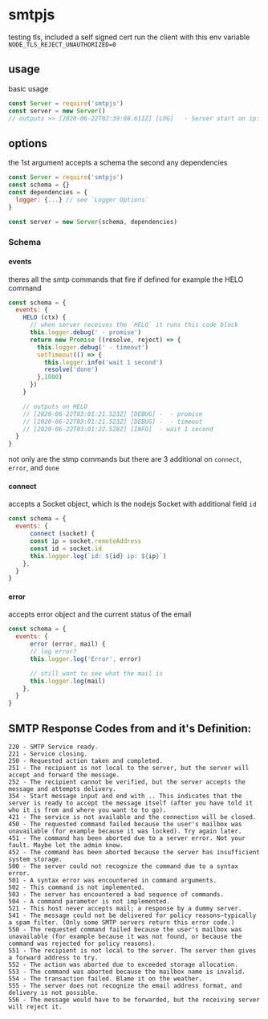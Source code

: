 # smtpjs

testing tls, included a self signed cert
run the client with this env variable
`NODE_TLS_REJECT_UNAUTHORIZED=0`

## usage
basic usage
```js
const Server = require('smtpjs')
const server = new Server()
// outputs >> [2020-06-22T02:39:08.611Z] [LOG]   - Server start on ip: 127.0.0.1 port: 1337
```

## options
the 1st argument accepts a schema the second any dependencies
```js
const Server = require('smtpjs')
const schema = {}
const dependencies = {
  logger: {...} // see `Logger Options`
}

const server = new Server(schema, dependencies)
```

### Schema
#### events
theres all the smtp commands that fire if defined for example the HELO command
```js
const schema = {
  events: {
    HELO (ctx) {
      // when server receives the `HELO` it runs this code block
      this.logger.debug(' - promise')
      return new Promise ((resolve, reject) => {
        this.logger.debug(' - timeout')
        setTimeout(() => {
          this.logger.info('wait 1 second')
          resolve('done')
        },1000)
      })
    }

    // outputs on HELO
    // [2020-06-22T03:01:21.523Z] [DEBUG] -  - promise
    // [2020-06-22T03:01:21.523Z] [DEBUG] -  - timeout
    // [2020-06-22T03:01:22.528Z] [INFO]  - wait 1 second
  }
}
```

not only are the stmp commands but there are 3 additional
on `connect`, `error`, and `done`
#### connect
accepts a Socket object, which is the nodejs Socket with additional field
`id`
```js
const schema = {
  events: {
      connect (socket) {
      const ip = socket.remoteAddress
      const id = socket.id
      this.logger.log(`id: ${id} ip: ${ip}`)
    },
  }
}
```

#### error
accepts error object and the current status of the email

```js
const schema = {
  events: {
      error (error, mail) {
      // log error?
      this.logger.log('Error', error)

      // still want to see what the mail is
      this.logger.log(mail)
    },
  }
}
```

####

## SMTP Response Codes from and it's Definition:
```
220 - SMTP Service ready.
221 - Service closing.
250 - Requested action taken and completed.
251 - The recipient is not local to the server, but the server will accept and forward the message.
252 - The recipient cannot be verified, but the server accepts the message and attempts delivery.
354 - Start message input and end with .. This indicates that the server is ready to accept the message itself (after you have told it who it is from and where you want to to go).
421 - The service is not available and the connection will be closed.
450 - The requested command failed because the user's mailbox was unavailable (for example because it was locked). Try again later.
451 - The command has been aborted due to a server error. Not your fault. Maybe let the admin know.
452 - The command has been aborted because the server has insufficient system storage.
500 - The server could not recognize the command due to a syntax error.
501 - A syntax error was encountered in command arguments.
502 - This command is not implemented.
503 - The server has encountered a bad sequence of commands.
504 - A command parameter is not implemented.
521 - This host never accepts mail; a response by a dummy server.
541 - The message could not be delivered for policy reasons—typically a spam filter. (Only some SMTP servers return this error code.)
550 - The requested command failed because the user's mailbox was unavailable (for example because it was not found, or because the command was rejected for policy reasons).
551 - The recipient is not local to the server. The server then gives a forward address to try.
552 - The action was aborted due to exceeded storage allocation.
553 - The command was aborted because the mailbox name is invalid.
554 - The transaction failed. Blame it on the weather.
555 - The server does not recognize the email address format, and delivery is not possible.
556 - The message would have to be forwarded, but the receiving server will reject it.
```
